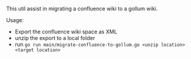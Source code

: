 This util assist in migrating a confluence wiki to a gollum wiki.

Usage:

 - Export the confluence wiki space as XML
 - unzip the export to a local folder
 - run `go run main/migrate-confluence-to-gollum.go <unzip location> <target location>`

